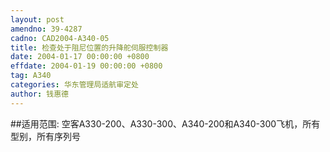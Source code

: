 ```yaml
---
layout: post
amendno: 39-4287
cadno: CAD2004-A340-05
title: 检查处于阻尼位置的升降舵伺服控制器
date: 2004-01-17 00:00:00 +0800
effdate: 2004-01-19 00:00:00 +0800
tag: A340
categories: 华东管理局适航审定处
author: 钱惠德
---
```


##适用范围:
空客A330-200、A330-300、A340-200和A340-300飞机，所有型别，所有序列号

